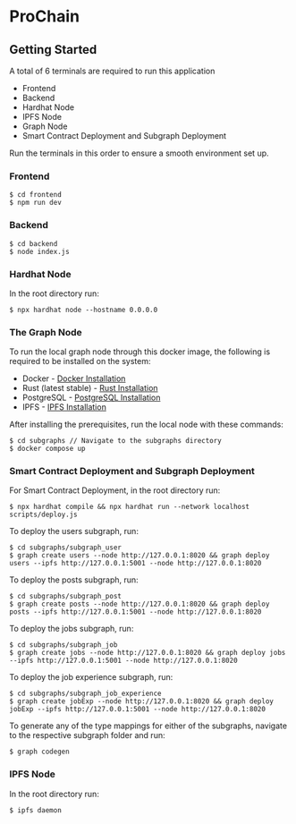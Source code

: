 # ProChain

## Getting Started
A total of 6 terminals are required to run this application

- Frontend
- Backend
- Hardhat Node
- IPFS Node
- Graph Node
- Smart Contract Deployment and Subgraph Deployment

Run the terminals in this order to ensure a smooth environment set up.

### Frontend
```
$ cd frontend
$ npm run dev
```

### Backend
```
$ cd backend
$ node index.js
```

### Hardhat Node
In the root directory run:
```
$ npx hardhat node --hostname 0.0.0.0
```

### The Graph Node
To run the local graph node through this docker image, the following is required to be installed on the system:
- Docker - [Docker Installation](https://docs.docker.com/engine/install/)
- Rust (latest stable) - [Rust Installation](https://www.rust-lang.org/tools/install)
- PostgreSQL - [PostgreSQL Installation](https://www.postgresql.org/download/)
- IPFS - [IPFS Installation](https://docs.ipfs.tech/install/)

After installing the prerequisites, run the local node with these commands:
```
$ cd subgraphs // Navigate to the subgraphs directory
$ docker compose up
```

### Smart Contract Deployment and Subgraph Deployment
For Smart Contract Deployment, in the root directory run:
```
$ npx hardhat compile && npx hardhat run --network localhost scripts/deploy.js
```

To deploy the users subgraph, run:
```
$ cd subgraphs/subgraph_user
$ graph create users --node http://127.0.0.1:8020 && graph deploy users --ipfs http://127.0.0.1:5001 --node http://127.0.0.1:8020
```

To deploy the posts subgraph, run:
```
$ cd subgraphs/subgraph_post
$ graph create posts --node http://127.0.0.1:8020 && graph deploy posts --ipfs http://127.0.0.1:5001 --node http://127.0.0.1:8020
```

To deploy the jobs subgraph, run:
```
$ cd subgraphs/subgraph_job
$ graph create jobs --node http://127.0.0.1:8020 && graph deploy jobs --ipfs http://127.0.0.1:5001 --node http://127.0.0.1:8020
```

To deploy the job experience subgraph, run:
```
$ cd subgraphs/subgraph_job_experience
$ graph create jobExp --node http://127.0.0.1:8020 && graph deploy jobExp --ipfs http://127.0.0.1:5001 --node http://127.0.0.1:8020
```

To generate any of the type mappings for either of the subgraphs, navigate to the respective subgraph folder and run:
```
$ graph codegen
```

### IPFS Node
In the root directory run:
```
$ ipfs daemon
```